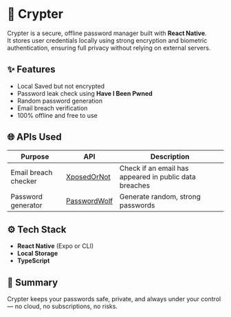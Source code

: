 # 🔐 Crypter

Crypter is a secure, offline password manager built with **React Native**.  
It stores user credentials locally using strong encryption and biometric authentication, ensuring full privacy without relying on external servers.

## ✨ Features

- Local Saved but not encrypted
- Password leak check using **Have I Been Pwned**
- Random password generation
- Email breach verification
- 100% offline and free to use

## 🌐 APIs Used

| Purpose              | API                                            | Description                                            |
| -------------------- | ---------------------------------------------- | ------------------------------------------------------ |
| Email breach checker | [XposedOrNot](https://xposedornot.com/api_doc) | Check if an email has appeared in public data breaches |
| Password generator   | [PasswordWolf](https://passwordwolf.com/api/)  | Generate random, strong passwords                      |

## ⚙️ Tech Stack

- **React Native** (Expo or CLI)
- **Local Storage**
- **TypeScript**

## 🚀 Summary

Crypter keeps your passwords safe, private, and always under your control — no cloud, no subscriptions, no risks.
